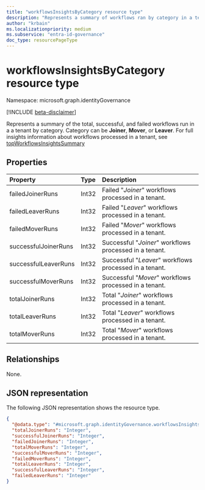 ```yaml
---
title: "workflowsInsightsByCategory resource type"
description: "Represents a summary of workflows ran by category in a tenant"
author: "krbain"
ms.localizationpriority: medium
ms.subservice: "entra-id-governance"
doc_type: resourcePageType
---
```


# workflowsInsightsByCategory resource type

Namespace: microsoft.graph.identityGovernance

[!INCLUDE [beta-disclaimer](../../includes/beta-disclaimer.md)]

Represents a summary of the total, successful, and failed workflows run in a a tenant by category. Category can be **Joiner**, **Mover**, or **Leaver**. For full insights information about workflows processed in a tenant, see [topWorkflowsInsightsSummary](identitygovernance-topworkflowsinsightssummary.md)

## Properties

|Property|Type|Description|
|:---|:---|:---|
|failedJoinerRuns|Int32|Failed "*Joiner*" workflows processed in a tenant.|
|failedLeaverRuns|Int32|Failed "*Leaver*" workflows processed in a tenant.|
|failedMoverRuns|Int32|Failed "*Mover*" workflows processed in a tenant.|
|successfulJoinerRuns|Int32|Successful "*Joiner*" workflows processed in a tenant.|
|successfulLeaverRuns|Int32|Successful "*Leaver*" workflows processed in a tenant.|
|successfulMoverRuns|Int32|Successful "*Mover*" workflows processed in a tenant.|
|totalJoinerRuns|Int32|Total "*Joiner*" workflows processed in a tenant.|
|totalLeaverRuns|Int32|Total "*Leaver*" workflows processed in a tenant.|
|totalMoverRuns|Int32|Total "*Mover*" workflows processed in a tenant.|

## Relationships

None.

## JSON representation

The following JSON representation shows the resource type.
<!-- {
  "blockType": "resource",
  "@odata.type": "microsoft.graph.identityGovernance.workflowsInsightsByCategory"
}
-->
``` json
{
  "@odata.type": "#microsoft.graph.identityGovernance.workflowsInsightsByCategory",
  "totalJoinerRuns": "Integer",
  "successfulJoinerRuns": "Integer",
  "failedJoinerRuns": "Integer",
  "totalMoverRuns": "Integer",
  "successfulMoverRuns": "Integer",
  "failedMoverRuns": "Integer",
  "totalLeaverRuns": "Integer",
  "successfulLeaverRuns": "Integer",
  "failedLeaverRuns": "Integer"
}
```
